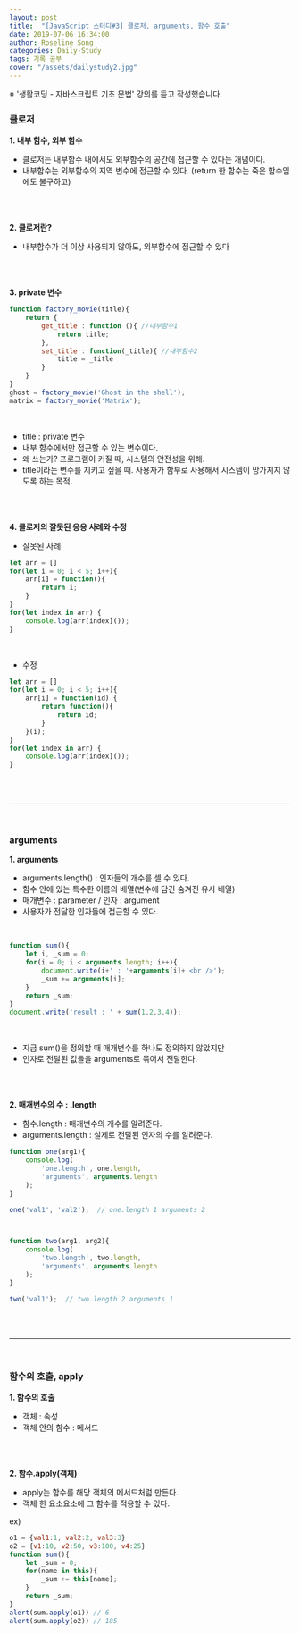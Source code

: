 ```yaml
---
layout: post
title:  "[JavaScript 스터디#3] 클로저, arguments, 함수 호출"
date: 2019-07-06 16:34:00
author: Roseline Song
categories: Daily-Study
tags: 기록 공부
cover: "/assets/dailystudy2.jpg"
---
```


※ '생활코딩 - 자바스크립트 기초 문법' 강의를 듣고 작성했습니다. 


### 클로저 

**1. 내부 함수, 외부 함수**

- 클로저는 내부함수 내에서도 외부함수의 공간에 접근할 수 있다는 개념이다.
- 내부함수는 외부함수의 지역 변수에 접근할 수 있다. (return 한 함수는 죽은 함수임에도 불구하고)

<br>
<br>

**2. 클로저란?**

- 내부함수가 더 이상 사용되지 않아도, 외부함수에 접근할 수 있다

<br>
<br>

**3. private 변수**

```javascript
function factory_movie(title){
    return {
        get_title : function (){ //내부함수1
            return title; 
        },
        set_title : function(_title){ //내부함수2
            title = _title
        }
    }
}
ghost = factory_movie('Ghost in the shell');
matrix = factory_movie('Matrix');
```

<br>

- title : private 변수
- 내부 함수에서만 접근할 수 있는 변수이다. 
- 왜 쓰는가? 프로그램이 커질 때, 시스템의 안전성을 위해. 
- title이라는 변수를 지키고 싶을 때. 사용자가 함부로 사용해서 시스템이 망가지지 않도록 하는 목적.

<br>
<br>

**4. 클로저의 잘못된 응용 사례와 수정**

- 잘못된 사례 

```javascript
let arr = []
for(let i = 0; i < 5; i++){
    arr[i] = function(){
        return i;
    }
}
for(let index in arr) {
    console.log(arr[index]());
}
```

<br>

- 수정 

```javascript
let arr = []
for(let i = 0; i < 5; i++){
    arr[i] = function(id) {
        return function(){
            return id;
        }
    }(i);
}
for(let index in arr) {
    console.log(arr[index]());
}
```

<br>
<br>

<hr>

<br>

### arguments

**1. arguments**


- arguments.length() : 인자들의 개수를 셀 수 있다.
- 함수 안에 있는 특수한 이름의 배열(변수에 담긴 숨겨진 유사 배열)
- 매개변수 : parameter / 인자 : argument
- 사용자가 전달한 인자들에 접근할 수 있다.

<br>

```javascript
function sum(){
    let i, _sum = 0;    
    for(i = 0; i < arguments.length; i++){
        document.write(i+' : '+arguments[i]+'<br />');
        _sum += arguments[i];
    }   
    return _sum;
}
document.write('result : ' + sum(1,2,3,4));
```

<br>

- 지금 sum()을 정의할 때 매개변수를 하나도 정의하지 않았지만 
- 인자로 전달된 값들을 arguments로 묶어서 전달한다.

<br>
<br>


**2. 매개변수의 수 : .length**

- 함수.length : 매개변수의 개수를 알려준다.
- arguments.length : 실제로 전달된 인자의 수를 알려준다. 

```javascript
function one(arg1){
    console.log(
        'one.length', one.length,
        'arguments', arguments.length
    );
}

one('val1', 'val2');  // one.length 1 arguments 2



function two(arg1, arg2){
    console.log(
        'two.length', two.length,
        'arguments', arguments.length
    );
}

two('val1');  // two.length 2 arguments 1
```

<br>
<br>

<hr>

<br>


### 함수의 호출, apply

**1. 함수의 호출**

- 객체 : 속성
- 객체 안의 함수 : 메서드 

<br>
<br>

**2. 함수.apply(객체)**

- apply는 함수를 해당 객체의 메서드처럼 만든다.  
- 객체 한 요소요소에 그 함수를 적용할 수 있다. 

ex)

```javascript
o1 = {val1:1, val2:2, val3:3}
o2 = {v1:10, v2:50, v3:100, v4:25}
function sum(){
    let _sum = 0;
    for(name in this){
        _sum += this[name];
    }
    return _sum;
}
alert(sum.apply(o1)) // 6
alert(sum.apply(o2)) // 185
```


<br>
<br>







